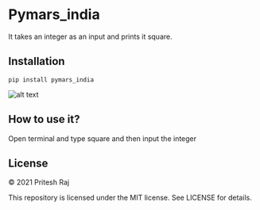 # Pymars_india
It takes an integer as an input and prints it square.

## Installation
```pip install pymars_india```

![alt text](https://github.com/Priteshraj10/Pymars_india/blob/master/files/70685875.cms_.png)

## How to use it?
Open terminal and type square and then input the integer

## License

© 2021 Pritesh Raj

This repository is licensed under the MIT license. See LICENSE for details.